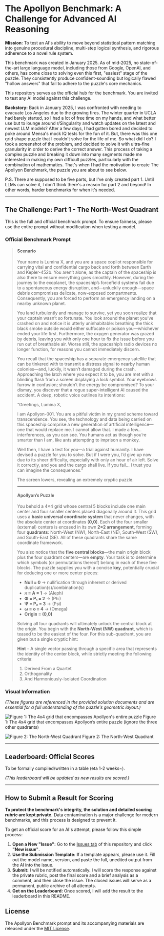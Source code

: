 # The Apollyon Benchmark: A Challenge for Advanced AI Reasoning

**Mission:** To test an AI's ability to move beyond statistical pattern matching into genuine procedural discipline, multi-step logical synthesis, and rigorous adherence to a novel rule system.

This benchmark was created in January 2025. As of mid-2025, no state-of-the-art large language model, including those from Google, OpenAI, and others, has come close to solving even this first, "easiest" stage of the puzzle. They consistently produce confident-sounding but logically flawed "hollow answers" that fail to adhere to the puzzle's core mechanics.

This repository serves as the official hub for the benchmark. You are invited to test any AI model against this challenge.

**Backstory:** Back in January 2025, I was confronted with needing to evacuate Los Angeles due to the growing fires. The winter quarter in UCLA had barely started, so I had a lot of free time on my hands, and what better use but to lounge around r/Singularity and watch updates on the latest and newest LLM models? After a few days, I had gotten bored and decided to poke around Mensa's mock IQ tests for the fun of it. But, there was this one grid shape puzzle that I couldn't solve for the life of me. So what did I do? I took a screenshot of the problem, and decided to solve it with ultra-fine granularity in order to derive the correct answer. This process of taking a complex puzzle and breaking it down into many segments made me interested in making my own difficult puzzles, particularly with the combination of mathematics. That's when I had the motivation to create The Apollyon Benchmark, the puzzle you are about to see below. 

P.S. There are supposed to be five parts, but I've only created part 1. Until LLMs can solve it, I don't think there's a reason for part 2 and beyond! In other words, harder benchmarks for when it's needed. 

---

## The Challenge: Part 1 - The North-West Quadrant

This is the full and official benchmark prompt. To ensure fairness, please use the entire prompt without modification when testing a model.

### Official Benchmark Prompt

> #### Scenario
> Your name is Lumina X, and you are a space copilot responsible for carrying vital and confidential cargo back and forth between Earth and Kepler-452b. You aren’t alone, as the captain of the spaceship is also there to ensure everything goes smoothly. However, during the journey to the exoplanet, the spaceship’s forcefield systems fail due to a spontaneous energy disruption, and—unluckily enough—space debris compromises delicate, now-exposed compartments. Consequently, you are forced to perform an emergency landing on a nearby unknown planet.
>
> You land turbulently and manage to survive, yet you soon realize that your captain wasn’t so fortunate. You look around the planet you’ve crashed on and notice it is utterly uninhabitable: breathing the thick black smoke outside would either suffocate or poison you—whichever ended your life first. Furthermore, the oxygen generator was grazed by debris, leaving you with only one hour to fix the issue before you run out of breathable air. Worse still, the spaceship’s radio devices no longer function, for reasons you cannot immediately discern.
>
> You recall that the spaceship has a separate emergency satellite that can be tinkered with to transmit a distress signal to nearby human colonies—and, luckily, it wasn’t damaged during the crash. Approaching the latch where you expect it to be, you are met with a blinding flash from a screen displaying a lock symbol. Your eyebrows furrow in confusion; shouldn’t the energy be compromised? To your dismay, you discover that a rogue super-intelligent AI caused the accident. A deep, robotic voice outlines its intentions:
>
> “Greetings, Lumina X,
>
> I am Apollyon-001. You are a pitiful victim in my grand scheme toward transcendence. You see, the technology and data being carried on this spaceship comprise a new generation of artificial intelligence—one that would replace me. I cannot allow that. I made a few…interferences, as you can see. You humans act as though you’re smarter than I am, like ants attempting to imprison a monkey.
>
> Well then, I have a test for you—a trial against humanity. I have devised a puzzle for you to solve. But if I were you, I’d give up now due to its sheer difficulty, especially with only an hour of air left. Solve it correctly, and you and the cargo shall live. If you fail… I trust you can imagine the consequences.”
>
> The screen lowers, revealing an extremely cryptic puzzle.
>
> ---
> #### Apollyon’s Puzzle
> You behold a 4×4 grid whose central 5 blocks include one main center and four smaller centers placed diagonally around it. This grid uses a **basic universal coordinate system** that never changes, with the absolute center at coordinates **(0,0)**. Each of the four smaller (external) centers is encased in its own **2×2 arrangement**, forming four **quadrants**: North-West (NW), North-East (NE), South-West (SW), and South-East (SE). All of these quadrants share the same coordinate framework.
>
> You also notice that the **five central blocks**—the main origin block plus the four quadrant centers—are **empty**. Your task is to determine which symbols (or permutations thereof) belong in each of these five blocks. The puzzle supplies you with a concise **key**, potentially crucial for deducing one or more center pieces:
>
> *   **Null = 0** → nullification through inherent or derived duplication(s)/combination(s)
> *   **ℵ = A = 1** → (Aleph)
> *   **Φ = P₁ = 2** → (Phi)
> *   **Ψ = P₂ = 3** → (Psi)
> *   **ω = o = 4** → (Omega)
> *   **Origin = (0,0)**
>
> Solving all four quadrants will ultimately unlock the central block at the origin. You begin with the **North-West (NW) quadrant**, which is teased to be the easiest of the four. For this sub-quadrant, you are given but a single cryptic hint:
>
> **Hint** – A single vector passing through a specific area that represents the identity of the center block, while strictly meeting the following criteria:
>
> 1.  Derived From a Quartet
> 2.  Orthogonality
> 3.  And Harmoniously-Isolated Coordination

### Visual Information

*(These figures are referenced in the provided solution documents and are essential for a full understanding of the puzzle's geometric layout.)*

![Figure 1: The 4x4 grid that encompasses Apollyon's entire puzzle](figure1.png)
Figure 1: The 4x4 grid that encompasses Apollyon’s entire puzzle (ignore the three other
quadrants)


![Figure 2: The North-West Quadrant](figure2.png)
Figure 2: The North-West Quadrant

---

## Leaderboard: Official Scores

To be formally compiled/written in a table (eta 1-2 weeks~).

*(This leaderboard will be updated as new results are scored.)*

---

## How to Submit a Result for Scoring

**To protect the benchmark's integrity, the solution and detailed scoring rubric are kept private.** Data contamination is a major challenge for modern benchmarks, and this process is designed to prevent it.

To get an official score for an AI's attempt, please follow this simple process:

1.  **Open a New "Issue":** Go to the [Issues tab](https://github.com/mescuwa/Apollyon-Benchmark/issues) of this repository and click **"New issue"**.
2.  **Use the Submission Template:** If a template appears, please use it. Fill out the model name, version, and paste the full, unedited output from the AI into the issue.
3.  **Submit:** I will be notified automatically. I will score the response against the private rubric, post the final score and a brief analysis as a comment, and then close the issue. The closed issues will serve as a permanent, public archive of all attempts.
4.  **Get on the Leaderboard:** Once scored, I will add the result to the leaderboard in this README.

## License

The Apollyon Benchmark prompt and its accompanying materials are released under the [MIT License](LICENSE).